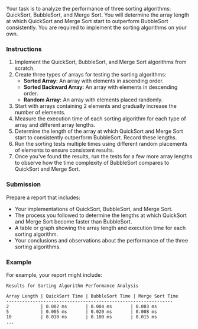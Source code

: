 Your task is to analyze the performance of three sorting algorithms: QuickSort, BubbleSort, and Merge Sort. You will determine the array length at which QuickSort and Merge Sort start to outperform BubbleSort consistently. You are required to implement the sorting algorithms on your own.

### Instructions

1. Implement the QuickSort, BubbleSort, and Merge Sort algorithms from scratch.
2. Create three types of arrays for testing the sorting algorithms:
    - **Sorted Array:** An array with elements in ascending order.
    - **Sorted Backward Array:** An array with elements in descending order.
    - **Random Array:** An array with elements placed randomly.
3. Start with arrays containing 2 elements and gradually increase the number of elements.
4. Measure the execution time of each sorting algorithm for each type of array and different array lengths.
5. Determine the length of the array at which QuickSort and Merge Sort start to consistently outperform BubbleSort. Record these lengths.
6. Run the sorting tests multiple times using different random placements of elements to ensure consistent results.
7. Once you've found the results, run the tests for a few more array lengths to observe how the time complexity of BubbleSort compares to QuickSort and Merge Sort.

### Submission

Prepare a report that includes:

- Your implementations of QuickSort, BubbleSort, and Merge Sort.
- The process you followed to determine the lengths at which QuickSort and Merge Sort become faster than BubbleSort.
- A table or graph showing the array length and execution time for each sorting algorithm.
- Your conclusions and observations about the performance of the three sorting algorithms.

### Example

For example, your report might include:
```
Results for Sorting Algorithm Performance Analysis

Array Length | QuickSort Time | BubbleSort Time | Merge Sort Time
---------------------------------------------------------------
2            | 0.002 ms       | 0.004 ms       | 0.003 ms
5            | 0.005 ms       | 0.020 ms       | 0.008 ms
10           | 0.010 ms       | 0.100 ms       | 0.015 ms
...
```